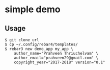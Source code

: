 simple demo
==========

Usage
-----
	
	$ git clone url
	$ cp ~/.config/rebar4/templates/
	$ rebar3 new demo_app my_app \
		author_name="Prahveen Thriuchelvam" \
		author_email="prahveen29@gmail.com" \
		copyright_year="2017-2018" version="0.1"
